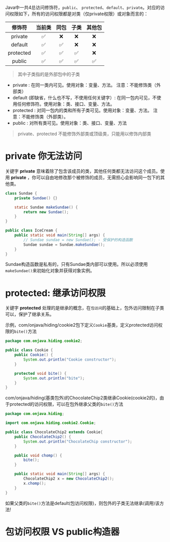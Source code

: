 Java中一共4总访问修饰符，`public`、 `protected`、`default`、`private`。对应的访问权限如下，所有的访问权限都是对类（仅private权限）或对象而言的：

|  修饰符   | 当前类 | 同包 | 子类 | 其他包 |
|:---------:|:------:|:----:|:----:|:------:|
|  private  |   ✅   |  ❌  |  ❌  |   ❌   |
|  default  |   ✅   |  ✅  |  ❌  |   ❌   |
| protected |   ✅   |  ✅  |  ✅  |   ❌   |
|  public   |   ✅   |  ✅  |  ✅  |   ✅   |

> 其中子类指的是外部包中的子类

- private : 在同一类内可见。使用对象：变量、方法。 注意：不能修饰类（外部类）
- default (即缺省，什么也不写，不使用任何关键字）: 在同一包内可见，不使用任何修饰符。使用对象：类、接口、变量、方法。
- protected : 对同一包内的类和所有子类可见。使用对象：变量、方法。 注意：不能修饰类（外部类）。
- public : 对所有类可见。使用对象：类、接口、变量、方法

> private、protected 不能修饰外部类或顶级类，只能用以修饰内部类


# private 你无法访问

关键字 **private** 意味着除了包含该成员的类，其他任何类都无法访问这个成员。使用 **private** ，你可以自由地修改那个被修饰的成员，无需担心会影响同一包下的其他类。

```java
class Sundae {
    private Sundae() {}

    static Sundae makeSundae() {
        return new Sundae();
    }
}

public class IceCream {
    public static void main(String[] args) {
        // Sundae sundae = new Sundae(); - 受保护的构造函数
        Sundae sundae = Sundae.makeSundae();
    }
}
```

Sundae构造函数是私有的，只有Sundae类内部可以使用。所以必须使用`makeSundae()`来初始化对象并获得对象实例。

# protected: 继承访问权限
关键字 **protected** 处理的是继承的概念，在`包访问`的基础上，包外访问限制在子类可以，保护了继承关系。

示例，com/onjava/hiding/cookie2包下定义`Cookie`基类，定义protected访问权限的`bite()`方法

```java
package com.onjava.hiding.cookie2;

public class Cookie {
    public Cookie() {
        System.out.println("Cookie constructor");
    }

    protected void bite() {
        System.out.println("bite");
    }
}
```

com/onjava/hiding(基类包外)的ChocolateChip2类继承Cookie(cookie2的)，由于protected的访问权限，可以在包外继承父类的`bite()`方法

```java
package com.onjava.hiding;

import com.onjava.hiding.cookie2.Cookie;

public class ChocolateChip2 extends Cookie{
    public ChocolateChip2() {
        System.out.println("ChocolateChip constructor");
    }

    public void chomp() {
        bite();
    }

    public static void main(String[] args) {
        ChocolateChip2 x = new ChocolateChip2();
        x.chomp();
    }
}
```

如果父类的`bite()`方法是default(包访问权限)，则包外的子类无法继承(调用)该方法!

# 包访问权限 VS public构造器
